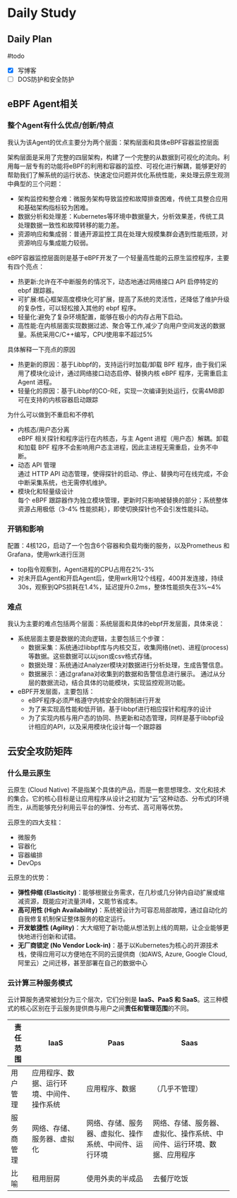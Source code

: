 # Daily Study
## Daily Plan
#todo
- [x] 写博客
- [ ] DOS防护和安全防护
## eBPF Agent相关
### 整个Agent有什么优点/创新/特点
我认为该Agent的优点主要分为两个层面：架构层面和具体eBPF容器监控层面

架构层面是采用了完整的四层架构，构建了一个完整的从数据到可视化的流向。利用每一层专有的功能将eBPF的利用和容器的监控、可视化进行解耦，能够更好的帮助我们了解系统的运行状态、快速定位问题并优化系统性能，来处理云原生观测中典型的三个问题：
- 架构监控和整合难：微服务架构导致监控和故障排查困难，传统工具整合应用和基础架构指标较为困难。
-  数据分析和处理差：Kubernetes等环境中数据量大，分析效果差，传统工具处理数据一致性和故障转移的能力差。
- 资源响应和集成弱：普通开源监控工具在处理大规模集群会遇到性能瓶颈，对资源响应与集成能力较弱。

eBPF容器监控层面则是基于eBPF开发了一个轻量高性能的云原生监控程序，主要有四个亮点：
- 热更新:允许在不中断服务的情况下，动态地通过网络接口 API 启停特定的 ebpf 跟踪器。
- 可扩展:核心框架高度模块化可扩展，提高了系统的灵活性，还降低了维护升级的复杂性，可以轻松接入其他的 ebpf 程序。
- 轻量化:避免了复杂环境配置，能够在极小的内存占用下启动。
- 高性能:在内核层面实现数据过滤、聚合等工作,减少了向用户空间发送的数据量。系统采用C/C++编写，CPU使用率不超过5%

具体解释一下亮点的原因
- 热更新的原因：基于Libbpf的，支持运行时加载/卸载 BPF 程序，由于我们采用了模块化设计，通过网络接口动态启停、替换内核 eBPF 程序，无需重启主 Agent 进程。
- 轻量化的原因：基于Libbpf的CO-RE，实现一次编译到处运行，仅需4MB即可在支持的内核容器启动跟踪

为什么可以做到不重启和不停机
- 内核态/用户态分离  
    eBPF 相关探针和程序运行在内核态，与主 Agent 进程（用户态）解耦。卸载和加载 BPF 程序不会影响用户态主进程，因此主进程无需重启，业务不中断。
- 动态 API 管理  
    通过 HTTP API 动态管理，使得探针的启动、停止、替换均可在线完成，不会中断采集系统，也无需停机维护。
- 模块化和轻量级设计  
    每个 eBPF 跟踪器作为独立模块管理，更新时只影响被替换的部分；系统整体资源占用极低（3-4% 性能损耗），即使切换探针也不会引发性能抖动。

### 开销和影响
配置：4核12G，启动了一个包含6个容器和负载均衡的服务，以及Prometheus 和 Grafana，使用wrk进行压测
- top指令观察到，Agent进程的CPU占用在2%-3%
- 对未开启Agent和开启Agent后，使用wrk用12个线程，400并发连接，持续30s，观察到QPS损耗在1.4%，延迟提升0.2ms，整体性能损失在3%~4%

### 难点
我认为主要的难点包括两个层面：系统层面和具体的ebpf开发层面，具体来说：
- 系统层面主要是数据的流向逻辑，主要包括三个步骤：
	- 数据采集：系统通过libbpf库与内核交互，收集网络(net)、进程(process)等数据。这些数据可以以json或csv格式存储。
	- 数据处理：系统通过Analyzer模块对数据进行分析处理，生成告警信息。
	- 数据展示：通过grafana对收集到的数据和告警信息进行展示。 通过从分层的数据流动，结合具体的功能模块，实现监控观测功能。
- eBPF开发层面，主要包括：
	- eBPF程序必须严格遵守内核安全的限制进行开发
	- 为了来实现高性能和低开销，基于libbpf进行相应探针和程序的设计
	- 为了实现内核与用户态的协同、热更新和动态管理，同样是基于libbpf设计相应的API，以及采用模块化设计每一个跟踪器

## 云安全攻防矩阵
### 什么是云原生
云原生 (Cloud Native) 不是指某个具体的产品，而是一套思想理念、文化和技术的集合。它的核心目标是让应用程序从设计之初就为“云”这种动态、分布式的环境而生，从而能够充分利用云平台的弹性、分布式、高可用等优势。

云原生的四大支柱：
- 微服务
- 容器化
- 容器编排
- DevOps

云原生的优势：
- **弹性伸缩 (Elasticity)**：能够根据业务需求，在几秒或几分钟内自动扩展或缩减资源，既能应对流量洪峰，又能节省成本。
- **高可用性 (High Availability)**：系统被设计为可容忍局部故障，通过自动化的自我修复机制保证整体服务的稳定运行。
- **开发敏捷性 (Agility)**：大大缩短了新功能从想法到上线的周期，让企业能够更快地进行创新和试错。
- **无厂商锁定 (No Vendor Lock-in)**：基于以Kubernetes为核心的开源技术栈，使得应用可以方便地在不同的云提供商（如AWS, Azure, Google Cloud, 阿里云）之间迁移，甚至部署在自己的数据中心

### 云计算三种服务模式
云计算服务通常被划分为三个层次，它们分别是 **IaaS、PaaS 和 SaaS**。这三种模式的核心区别在于云服务提供商与用户之间**责任和管理范围**的不同。


| 责任范围  | IaaS                  | Paas                        | Saas                                |
| ----- | --------------------- | --------------------------- | ----------------------------------- |
| 用户管理  | 应用程序、数据、运行环境、中间件、操作系统 | 应用程序、数据                     | （几乎不管理）                             |
| 服务商管理 | 网络、存储、服务器、虚拟化         | 网络、存储、服务器、虚拟化、操作系统、中间件、运行环境 | 网络、存储、服务器、虚拟化、操作系统、中间件、运行环境、数据、应用程序 |
| 比喻    | 租用厨房                  | 使用外卖的半成品                    | 去餐厅吃饭                               |
